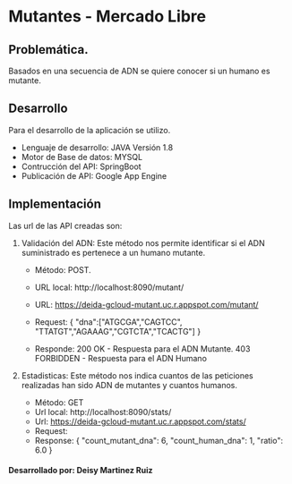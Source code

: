 # Mutantes - Mercado Libre

## Problemática.
 Basados en una secuencia de ADN se quiere conocer si un humano es mutante.
 
## Desarrollo
Para el desarrollo de la aplicación se utilizo. 

- Lenguaje de desarrollo: JAVA Versión 1.8
- Motor de Base de datos: MYSQL
- Contrucción del API: SpringBoot
- Publicación de API: Google App Engine



 ## Implementación
 Las url de las API creadas son:
 
 1. Validación del ADN: Este método nos permite identificar si el ADN suministrado es pertenece a un humano mutante. 
    * Método: POST.
    * URL local: http://localhost:8090/mutant/
    * URL: https://deida-gcloud-mutant.uc.r.appspot.com/mutant/
    * Request: 
    {
     "dna":["ATGCGA","CAGTCC", "TTATGT","AGAAAG","CGTCTA","TCACTG"]
    }
    
    * Responde: 200 OK - Respuesta para el ADN Mutante.
              403 FORBIDDEN - Respuesta para el ADN Humano
    
 2. Estadisticas: Este método nos indica cuantos de las peticiones realizadas han sido ADN de mutantes y cuantos humanos. 
    * Método: GET
    * Url local: http://localhost:8090/stats/
    * Url: https://deida-gcloud-mutant.uc.r.appspot.com/stats/
    * Request:
    * Response:
      {
       "count_mutant_dna": 6,
       "count_human_dna": 1,
       "ratio": 6.0
      }
 
 
 #### Desarrollado por: Deisy Martinez Ruiz ####
